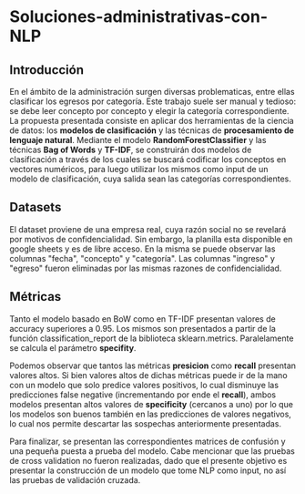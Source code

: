 # Soluciones-administrativas-con-NLP
## **Introducción**
En el ámbito de la administración surgen diversas problematicas, entre ellas
clasificar los egresos por categoría. Este trabajo suele ser manual y tedioso: se 
debe leer concepto por concepto y elegir la categoría correspondiente. La propuesta 
presentada consiste en aplicar dos herramientas de la ciencia de datos:
los **modelos de clasificación** y las técnicas de **procesamiento de lenguaje natural**.
Mediante el modelo **RandomForestClassifier** y las técnicas **Bag of Words** y **TF-IDF**, 
se construirán dos modelos de clasificación a través de los cuales
se buscará codificar los conceptos en vectores numéricos, para luego utilizar
los mismos como input de un modelo de clasificación, cuya salida sean las categorías
correspondientes.

## **Datasets**
El dataset proviene de una empresa real, cuya razón social no se revelará por motivos de confidencialidad. Sin embargo, la planilla 
esta disponible en google sheets y es de libre acceso. En la misma se puede observar las columnas "fecha", "concepto" y "categoría".
Las columnas "ingreso" y "egreso" fueron eliminadas por las mismas razones de confidencialidad. 

## **Métricas**
Tanto el modelo basado en BoW como en TF-IDF presentan valores de accuracy superiores a 0.95. 
Los mismos son presentados a partir de la función classification_report de la biblioteca
sklearn.metrics. Paralelamente se calcula el parámetro **specifity**. 

Podemos observar que tantos las métricas **presicion** como **recall**
presentan valores altos. Si bien valores altos de dichas métricas puede ir de la mano con un 
modelo que solo predice valores positivos, lo cual disminuye las predicciones false negative (incrementando 
por ende el **recall**), ambos modelos presentan altos valores de **specificity** (cercanos a uno) por 
lo que los modelos son buenos también en las predicciones de valores negativos, lo cual nos permite
descartar las sospechas anteriormente presentadas.

Para finalizar, se presentan las correspondientes matrices de confusión y una pequeña puesta a prueba del modelo.
Cabe mencionar que las pruebas de cross validation no fueron realizadas, dado que el presente objetivo es presentar
la construcción de un modelo que tome NLP como input, no así las pruebas de validación cruzada.
